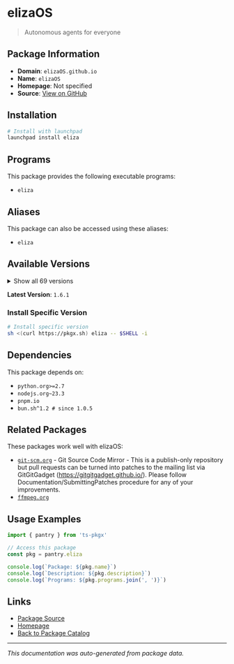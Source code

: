 # elizaOS

> Autonomous agents for everyone

## Package Information

- **Domain**: `elizaOS.github.io`
- **Name**: `elizaOS`
- **Homepage**: Not specified
- **Source**: [View on GitHub](https://github.com/pkgxdev/pantry/tree/main/projects/elizaOS.github.io/package.yml)

## Installation

```bash
# Install with launchpad
launchpad install eliza
```

## Programs

This package provides the following executable programs:

- `eliza`

## Aliases

This package can also be accessed using these aliases:

- `eliza`

## Available Versions

<details>
<summary>Show all 69 versions</summary>

- `1.6.1`, `1.5.15`, `1.5.14`, `1.5.13`, `1.5.12`
- `1.5.11`, `1.5.10`, `1.5.9`, `1.5.8`, `1.5.7`
- `1.5.6`, `1.5.5`, `1.5.4`, `1.5.2`, `1.5.1`
- `1.5.0`, `1.4.5`, `1.4.4`, `1.4.3`, `1.4.2`
- `1.4.1`, `1.3.6`, `1.3.4`, `1.3.3`, `1.3.2`
- `1.3.1`, `1.3.0`, `1.2.12`, `1.2.10`, `1.2.9`
- `1.2.8`, `1.2.7`, `1.2.6`, `1.2.5`, `1.2.4`
- `1.2.3`, `1.2.2`, `1.2.1`, `1.2.0`, `1.1.8`
- `1.1.6`, `1.1.5`, `1.1.4`, `1.1.3`, `1.1.2`
- `1.1.1`, `1.1.0`, `1.0.20`, `1.0.19`, `1.0.18`
- `1.0.17`, `1.0.16`, `1.0.15`, `1.0.14`, `1.0.13`
- `1.0.12`, `1.0.11`, `1.0.10`, `1.0.9`, `1.0.8`
- `1.0.7`, `1.0.6`, `1.0.5`, `0.25.19`, `0.25.9`
- `0.25.8`, `0.1.9`, `0.1.8.1`, `0.1.7`

</details>

**Latest Version**: `1.6.1`

### Install Specific Version

```bash
# Install specific version
sh <(curl https://pkgx.sh) eliza -- $SHELL -i
```

## Dependencies

This package depends on:

- `python.org>=2.7`
- `nodejs.org~23.3`
- `pnpm.io`
- `bun.sh^1.2 # since 1.0.5`

## Related Packages

These packages work well with elizaOS:

- [`git-scm.org`](../git-scm.org/index.md) - Git Source Code Mirror - This is a publish-only repository but pull requests can be turned into patches to the mailing list via GitGitGadget (https://gitgitgadget.github.io/). Please follow Documentation/SubmittingPatches procedure for any of your improvements.
- [`ffmpeg.org`](../ffmpeg.org/index.md)

## Usage Examples

```typescript
import { pantry } from 'ts-pkgx'

// Access this package
const pkg = pantry.eliza

console.log(`Package: ${pkg.name}`)
console.log(`Description: ${pkg.description}`)
console.log(`Programs: ${pkg.programs.join(', ')}`)
```

## Links

- [Package Source](https://github.com/pkgxdev/pantry/tree/main/projects/elizaOS.github.io/package.yml)
- [Homepage](#)
- [Back to Package Catalog](../../package-catalog.md)

---

*This documentation was auto-generated from package data.*
